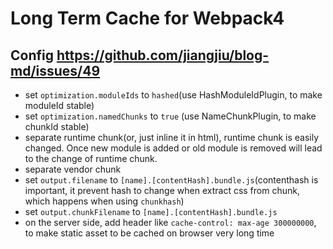 # Long Term Cache for Webpack4

## Config https://github.com/jiangjiu/blog-md/issues/49

- set `optimization.moduleIds` to `hashed`(use HashModuleIdPlugin, to make moduleId stable)
- set `optimization.namedChunks` to `true` (use NameChunkPlugin, to make chunkId stable)
- separate runtime chunk(or, just inline it in html), runtime chunk is easily changed. Once new module is added or old module is removed will lead to the change of runtime chunk.
- separate vendor chunk
- set `output.filename` to `[name].[contentHash].bundle.js`(contenthash is important, it prevent hash to change when extract css from chunk, which happens when using `chunkhash`)
- set `output.chunkFilename` to `[name].[contentHash].bundle.js`
- on the server side, add header like `cache-control: max-age 300000000`, to make static asset to be cached on browser very long time


